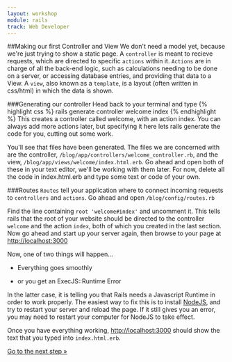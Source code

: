 ```yaml
---
layout: workshop
module: rails
track: Web Developer
---
```

##Making our first Controller and View
We don't need a model yet, because we're just trying to show a static page.
A ```controller``` is meant to recieve requests, which are directed to specific ```actions``` within it.  ```Actions``` are in charge of all the back-end logic, such as calculations needing to be done on a server, or accessing database entries, and providing that data to a View.
A ```view```, also known as a ```template```, is a layout (often written in css/html) in which the data is shown.


###Generating our controller
Head back to your terminal and type
{% highlight css %}
rails generate controller welcome index
{% endhighlight %}
This creates a controller called welcome, with an action index.  You can always add more actions later, but specifying it here lets rails generate the code for you, cutting out some work.

You'll see that files have been generated.  The files we are concerned with are the controller, ```/blog/app/controllers/welcome_controller.rb```, and the view, ```/blog/app/views/welcome/index.html.erb```.  Go ahead and open both of these in your text editor, we'll be working with them later.  For now, delete all the code in index.html.erb and type some text or code of your own.

###Routes
```Routes``` tell your application where to connect incoming requests to ```controllers``` and ```actions```.
Go ahead and open ```/blog/config/routes.rb```

Find the line containing ```root 'welcome#index'``` and uncomment it.
This tells rails that the root of your website should be directed to the controller ```welcome``` and the action ```index```, both of which you created in the last section.  Now go ahead and start up your server again, then browse to your page at [http://localhost:3000](http://localhost:3000)

Now, one of two things will happen...

+ Everything goes smoothly

+ or you get an ExecJS::Runtime Error

In the latter case, it is telling you that Rails needs a Javascript Runtime in order to work properly.  The easiest way to fix this is to install [NodeJS](http://nodejs.org), and try to restart your server and reload the page.  If it still gives you an error, you may need to restart your computer for NodeJS to take effect.

Once you have everything working, [http://localhost:3000](http://localhost:3000) should show the text that you typed into ```index.html.erb```.

<p class="codelab-paging">
  <a href="../rails-3">Go to the next step &raquo;</a>
</p>
